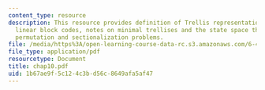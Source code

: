 ```yaml
---
content_type: resource
description: This resource provides definition of Trellis representations of binary
  linear block codes, notes on minimal trellises and the state space theorem, and
  permutation and sectionalization problems.
file: /media/https%3A/open-learning-course-data-rc.s3.amazonaws.com/6-451-principles-of-digital-communication-ii-spring-2005/1b67ae9f5c124c3bd56c8649afa5af47_chap10.pdf
file_type: application/pdf
resourcetype: Document
title: chap10.pdf
uid: 1b67ae9f-5c12-4c3b-d56c-8649afa5af47
---
```

